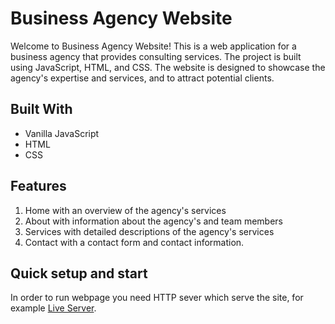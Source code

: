 # Business Agency Website

Welcome to Business Agency Website! This is a web application for a business agency that provides consulting services. The project is built using JavaScript, HTML, and CSS. The website is designed to showcase the agency's expertise and services, and to attract potential clients.

## Built With

* Vanilla JavaScript
* HTML
* CSS

## Features

1. Home with an overview of the agency's services
2. About with information about the agency's and team members
3. Services with detailed descriptions of the agency's services
4. Contact with a contact form and contact information.

## Quick setup and start

In order to run webpage you need HTTP sever which serve the site, for example [Live Server](https://marketplace.visualstudio.com/items?itemName=ritwickdey.LiveServer).
